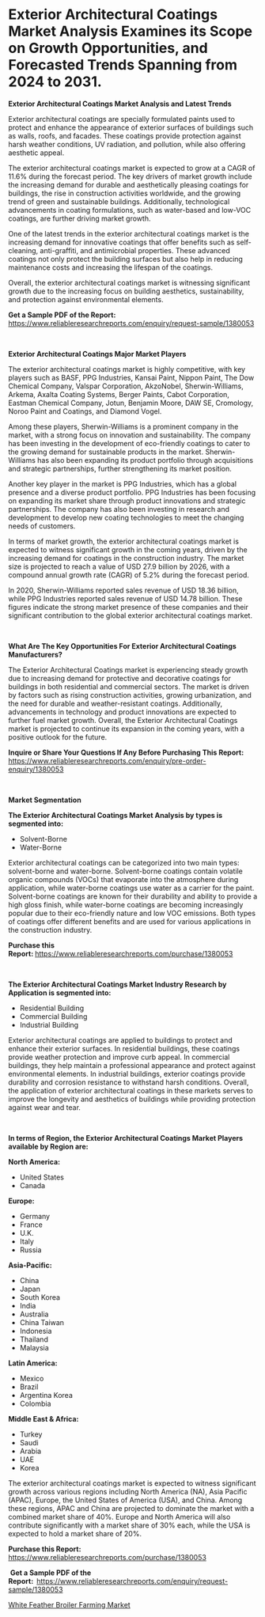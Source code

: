 <p><h1>Exterior Architectural Coatings Market Analysis Examines its Scope on Growth Opportunities, and Forecasted Trends Spanning from 2024 to 2031.</h1></p><p><strong>Exterior Architectural Coatings Market Analysis and Latest Trends</strong></p>
<p><p>Exterior architectural coatings are specially formulated paints used to protect and enhance the appearance of exterior surfaces of buildings such as walls, roofs, and facades. These coatings provide protection against harsh weather conditions, UV radiation, and pollution, while also offering aesthetic appeal.</p><p>The exterior architectural coatings market is expected to grow at a CAGR of 11.6% during the forecast period. The key drivers of market growth include the increasing demand for durable and aesthetically pleasing coatings for buildings, the rise in construction activities worldwide, and the growing trend of green and sustainable buildings. Additionally, technological advancements in coating formulations, such as water-based and low-VOC coatings, are further driving market growth.</p><p>One of the latest trends in the exterior architectural coatings market is the increasing demand for innovative coatings that offer benefits such as self-cleaning, anti-graffiti, and antimicrobial properties. These advanced coatings not only protect the building surfaces but also help in reducing maintenance costs and increasing the lifespan of the coatings.</p><p>Overall, the exterior architectural coatings market is witnessing significant growth due to the increasing focus on building aesthetics, sustainability, and protection against environmental elements.</p></p>
<p><strong>Get a Sample PDF of the Report:&nbsp;</strong> <a href="https://www.reliableresearchreports.com/enquiry/request-sample/1380053">https://www.reliableresearchreports.com/enquiry/request-sample/1380053</a></p>
<p>&nbsp;</p>
<p><strong>Exterior Architectural Coatings Major Market Players</strong></p>
<p><p>The exterior architectural coatings market is highly competitive, with key players such as BASF, PPG Industries, Kansai Paint, Nippon Paint, The Dow Chemical Company, Valspar Corporation, AkzoNobel, Sherwin-Williams, Arkema, Axalta Coating Systems, Berger Paints, Cabot Corporation, Eastman Chemical Company, Jotun, Benjamin Moore, DAW SE, Cromology, Noroo Paint and Coatings, and Diamond Vogel.</p><p>Among these players, Sherwin-Williams is a prominent company in the market, with a strong focus on innovation and sustainability. The company has been investing in the development of eco-friendly coatings to cater to the growing demand for sustainable products in the market. Sherwin-Williams has also been expanding its product portfolio through acquisitions and strategic partnerships, further strengthening its market position.</p><p>Another key player in the market is PPG Industries, which has a global presence and a diverse product portfolio. PPG Industries has been focusing on expanding its market share through product innovations and strategic partnerships. The company has also been investing in research and development to develop new coating technologies to meet the changing needs of customers.</p><p>In terms of market growth, the exterior architectural coatings market is expected to witness significant growth in the coming years, driven by the increasing demand for coatings in the construction industry. The market size is projected to reach a value of USD 27.9 billion by 2026, with a compound annual growth rate (CAGR) of 5.2% during the forecast period.</p><p>In 2020, Sherwin-Williams reported sales revenue of USD 18.36 billion, while PPG Industries reported sales revenue of USD 14.78 billion. These figures indicate the strong market presence of these companies and their significant contribution to the global exterior architectural coatings market.</p></p>
<p>&nbsp;</p>
<p><strong>What Are The Key Opportunities For Exterior Architectural Coatings Manufacturers?</strong></p>
<p><p>The Exterior Architectural Coatings market is experiencing steady growth due to increasing demand for protective and decorative coatings for buildings in both residential and commercial sectors. The market is driven by factors such as rising construction activities, growing urbanization, and the need for durable and weather-resistant coatings. Additionally, advancements in technology and product innovations are expected to further fuel market growth. Overall, the Exterior Architectural Coatings market is projected to continue its expansion in the coming years, with a positive outlook for the future.</p></p>
<p><strong>Inquire or Share Your Questions If Any Before Purchasing This Report:</strong> <a href="https://www.reliableresearchreports.com/enquiry/pre-order-enquiry/1380053">https://www.reliableresearchreports.com/enquiry/pre-order-enquiry/1380053</a></p>
<p>&nbsp;</p>
<p><strong>Market Segmentation</strong></p>
<p><strong>The Exterior Architectural Coatings Market Analysis by types is segmented into:</strong></p>
<p><ul><li>Solvent-Borne</li><li>Water-Borne</li></ul></p>
<p><p>Exterior architectural coatings can be categorized into two main types: solvent-borne and water-borne. Solvent-borne coatings contain volatile organic compounds (VOCs) that evaporate into the atmosphere during application, while water-borne coatings use water as a carrier for the paint. Solvent-borne coatings are known for their durability and ability to provide a high gloss finish, while water-borne coatings are becoming increasingly popular due to their eco-friendly nature and low VOC emissions. Both types of coatings offer different benefits and are used for various applications in the construction industry.</p></p>
<p><strong>Purchase this Report:&nbsp;</strong><a href="https://www.reliableresearchreports.com/purchase/1380053">https://www.reliableresearchreports.com/purchase/1380053</a></p>
<p>&nbsp;</p>
<p><strong>The Exterior Architectural Coatings Market Industry Research by Application is segmented into:</strong></p>
<p><ul><li>Residential Building</li><li>Commercial Building</li><li>Industrial Building</li></ul></p>
<p><p>Exterior architectural coatings are applied to buildings to protect and enhance their exterior surfaces. In residential buildings, these coatings provide weather protection and improve curb appeal. In commercial buildings, they help maintain a professional appearance and protect against environmental elements. In industrial buildings, exterior coatings provide durability and corrosion resistance to withstand harsh conditions. Overall, the application of exterior architectural coatings in these markets serves to improve the longevity and aesthetics of buildings while providing protection against wear and tear.</p></p>
<p>&nbsp;</p>
<p><strong>In terms of Region, the Exterior Architectural Coatings Market Players available by Region are:</strong></p>
<p>
    <p> <strong> North America: </strong>
        <ul>
            <li>United States</li>
            <li>Canada</li>
        </ul>
        </p> 
    <p> <strong> Europe: </strong>
        <ul>
            <li>Germany</li>
            <li>France</li>
            <li>U.K.</li>
            <li>Italy</li>
            <li>Russia</li>
        </ul>
        </p> 
    <p> <strong> Asia-Pacific: </strong>
        <ul>
            <li>China</li>
            <li>Japan</li>
            <li>South Korea</li>
            <li>India</li>
            <li>Australia</li>
            <li>China Taiwan</li>
            <li>Indonesia</li>
            <li>Thailand</li>
            <li>Malaysia</li>
        </ul>
        </p> 
    <p> <strong> Latin America: </strong>
        <ul>
            <li>Mexico</li>
            <li>Brazil</li>
            <li>Argentina Korea</li>
            <li>Colombia</li>
        </ul>
        </p> 
    <p> <strong> Middle East & Africa: </strong>
        <ul>
            <li>Turkey</li>
            <li>Saudi</li>
            <li>Arabia</li>
            <li>UAE</li>
            <li>Korea</li>
        </ul>
    </p>
    </p>
<p><p>The exterior architectural coatings market is expected to witness significant growth across various regions including North America (NA), Asia Pacific (APAC), Europe, the United States of America (USA), and China. Among these regions, APAC and China are projected to dominate the market with a combined market share of 40%. Europe and North America will also contribute significantly with a market share of 30% each, while the USA is expected to hold a market share of 20%.</p></p>
<p><strong>Purchase this Report: </strong><a href="https://www.reliableresearchreports.com/purchase/1380053">https://www.reliableresearchreports.com/purchase/1380053</a></p>
<p>&nbsp;<strong>Get a Sample PDF of the Report:&nbsp;&nbsp;</strong><a href="https://www.reliableresearchreports.com/enquiry/request-sample/1380053">https://www.reliableresearchreports.com/enquiry/request-sample/1380053</a></p>
<p><strong></strong></p>
<p><p><a href="https://invited-way-688.notion.site/White-Feather-Broiler-Farming-Market-Research-Report-Forecasted-for-Period-from-2024-2031-by-Mark-9289a16ca6484b099707beb8e368a8d5">White Feather Broiler Farming Market</a></p></p>